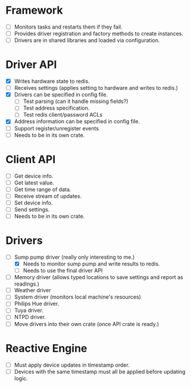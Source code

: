 # Framework

- [ ] Monitors tasks and restarts them if they fail.
- [ ] Provides driver registration and factory methods to create
      instances.
- [ ] Drivers are in shared libraries and loaded via configuration.

# Driver API

- [X] Writes hardware state to redis.
- [ ] Receives settings (applies setting to hardware and writes to
      redis.)
- [X] Drivers can be specified in config file.
  - [ ] Test parsing (can it handle missing fields?)
  - [ ] Test address specification.
  - [ ] Test redis client/password ACLs
- [X] Address information can be specified in config file.
- [ ] Support register/unregister events
- [ ] Needs to be in its own crate.

# Client API

- [ ] Get device info.
- [ ] Get latest value.
- [ ] Get time range of data.
- [ ] Receive stream of updates.
- [ ] Set device info.
- [ ] Send settings.
- [ ] Needs to be in its own crate.

# Drivers

- [ ] Sump pump driver (really only interesting to me.)
  - [X] Needs to monitor sump pump and write results to redis.
  - [ ] Needs to use the final driver API
- [ ] Memory driver (allows typed locations to save settings and report
      as readings.)
- [ ] Weather driver
- [ ] System driver (monitors local machine's resources)
- [ ] Philips Hue driver.
- [ ] Tuya driver.
- [ ] NTPD driver.
- [ ] Move drivers into their own crate (once API crate is ready.)

# Reactive Engine

- [ ] Must apply device updates in timestamp order.
- [ ] Devices with the same timestamp must all be applied before
      updating logic.
